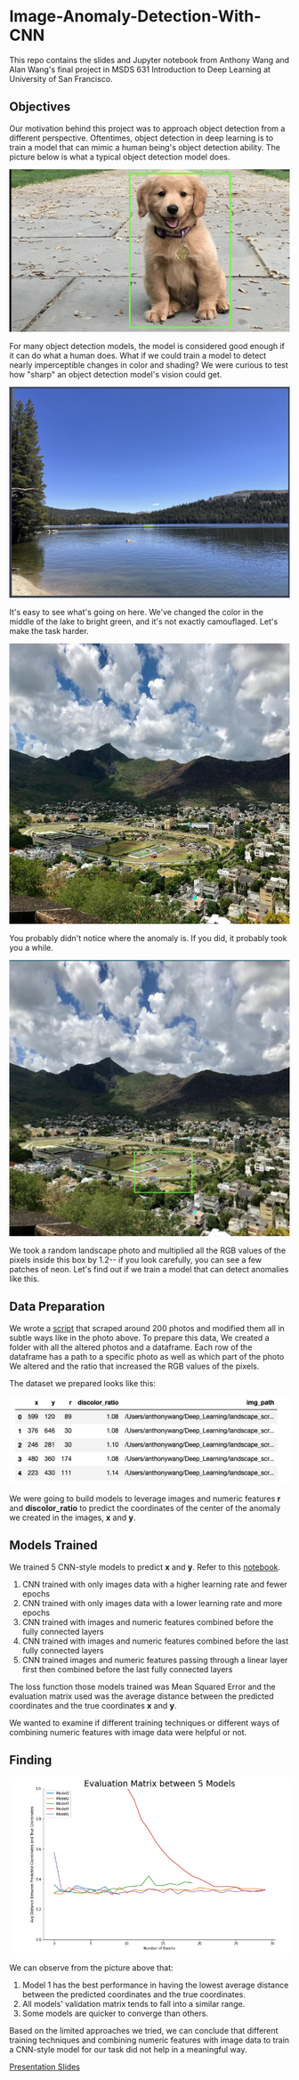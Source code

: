 # Image-Anomaly-Detection-With-CNN

This repo contains the slides and Jupyter notebook from Anthony Wang and Alan Wang's final project in MSDS 631 Introduction to Deep Learning at University of San Francisco. 

## Objectives

Our motivation behind this project was to approach object detection from a different perspective. Oftentimes, object detection in deep learning is to train a model that can mimic a human being's object detection ability. The picture below is what a typical object detection model does.

![That's a pretty big stick](images/dog_ML.png)

For many object detection models, the model is considered good enough if it can do what a human does. What if we could train a model to detect nearly imperceptible changes in color and shading? We were curious to test how "sharp" an object detection model's vision could get.

![That's a wicked lake](images/distorted_lake.png)

It's easy to see what's going on here. We've changed the color in the middle of the lake to bright green, and it's not exactly camouflaged. Let's make the task harder.

![Where is it](images/9.jpg)

You probably didn't notice where the anomaly is. If you did, it probably took you a while.

![I see it now](images/9_with_box.png)

We took a random landscape photo and multiplied all the RGB values of the pixels inside this box by 1.2-- if you look carefully, you can see a few patches of neon. Let's find out if we train a model that can detect anomalies like this.

## Data Preparation

We wrote a [script](notebooks/image_scrambling.ipynb) that scraped around 200 photos and modified them all in subtle ways like in the photo above. To prepare this data, We created a folder with all the altered photos and a dataframe. Each row of the dataframe has a path to a specific photo as well as which part of the photo We altered and the ratio that increased the RGB values of the pixels. 

The dataset we prepared looks like this:

![dataset df](images/df_dataset.jpg)

We were going to build models to leverage images and numeric features **r** and **discolor_ratio** to predict the coordinates of the center of the anomaly we created in the images, **x** and **y**.

## Models Trained

We trained 5 CNN-style models to predict **x** and **y**. Refer to this [notebook](notebooks/model_training.ipynb).

1. CNN trained with only images data with a higher learning rate and fewer epochs
2. CNN trained with only images data with a lower learning rate and more epochs
3. CNN trained with images and numeric features combined before the fully connected layers
4. CNN trained with images and numeric features combined before the last fully connected layers
5. CNN trained images and numeric features passing through a linear layer first then combined before the last fully connected layers

The loss function those models trained was Mean Squared Error and the evaluation matrix used was the average distance between the predicted coordinates and the true coordinates **x** and **y**.

We wanted to examine if different training techniques or different ways of combining numeric features with image data were helpful or not.

## Finding

![finding](images/performance_matrix.jpg)

We can observe from the picture above that:

1. Model 1 has the best performance in having the lowest average distance between the predicted coordinates and the true coordinates.
2. All models' validation matrix tends to fall into a similar range.
3. Some models are quicker to converge than others. 

Based on the limited approaches we tried, we can conclude that different training techniques and combining numeric features with image data to train a CNN-style model for our task did not help in a meaningful way.

[Presentation Slides](slides.pdf)

